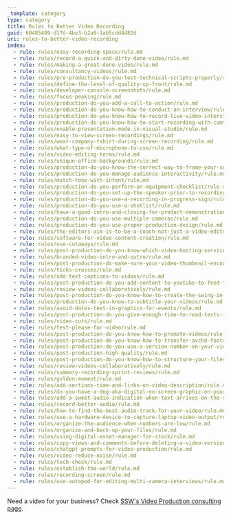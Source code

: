 ```yaml
---
_template: category
type: category
title: Rules to Better Video Recording
guid: 60485409-d17d-4be3-b2a0-1ab5cdd4d82d
uri: rules-to-better-video-recording
index:
  - rule: rules/easy-recording-space/rule.md
  - rule: rules/record-a-quick-and-dirty-done-video/rule.md
  - rule: rules/making-a-great-done-video/rule.md
  - rule: rules/consultancy-videos/rule.md
  - rule: rules/pre-production-do-you-test-technical-scripts-properly/rule.md
  - rule: rules/define-the-level-of-quality-up-front/rule.md
  - rule: rules/developer-console-screenshots/rule.md
  - rule: rules/focus-peaking/rule.md
  - rule: rules/production-do-you-add-a-call-to-action/rule.md
  - rule: rules/production-do-you-know-how-to-conduct-an-interview/rule.md
  - rule: rules/production-do-you-know-how-to-record-live-video-interviews-on-location/rule.md
  - rule: rules/production-do-you-know-how-to-start-recording-with-camtasia/rule.md
  - rule: rules/enable-presentation-mode-in-visual-studio/rule.md
  - rule: rules/easy-to-view-screen-recordings/rule.md
  - rule: rules/wear-company-tshirt-during-screen-recording/rule.md
  - rule: rules/what-type-of-microphone-to-use/rule.md
  - rule: rules/video-editing-terms/rule.md
  - rule: rules/unique-office-backgrounds/rule.md
  - rule: rules/production-do-you-know-the-correct-way-to-frame-your-subject/rule.md
  - rule: rules/production-do-you-manage-audience-interactivity/rule.md
  - rule: rules/match-tone-with-intent/rule.md
  - rule: rules/production-do-you-perform-an-equipment-checklist/rule.md
  - rule: rules/production-do-you-set-up-the-speaker-prior-to-recording/rule.md
  - rule: rules/production-do-you-use-a-recording-in-progress-sign/rule.md
  - rule: rules/production-do-you-use-a-shotlist/rule.md
  - rule: rules/have-a-good-intro-and-closing-for-product-demonstrations/rule.md
  - rule: rules/production-do-you-use-multiple-cameras/rule.md
  - rule: rules/production-do-you-use-proper-production-design/rule.md
  - rule: rules/the-editors-aim-is-to-be-a-coach-not-just-a-video-editor/rule.md
  - rule: rules/software-for-video-content-creation/rule.md
  - rule: rules/use-cutaways/rule.md
  - rule: rules/post-production-do-you-know-which-video-hosting-service-to-choose/rule.md
  - rule: rules/branded-video-intro-and-outro/rule.md
  - rule: rules/post-production-do-make-sure-your-video-thumbnail-encourages-people-to-watch-the-video/rule.md
  - rule: rules/ticks-crosses/rule.md
  - rule: rules/add-text-captions-to-videos/rule.md
  - rule: rules/post-production-do-you-add-content-to-youtube-to-feed-traffic-to-your-other-sites/rule.md
  - rule: rules/review-videos-collaboratively/rule.md
  - rule: rules/post-production-do-you-know-how-to-create-the-swing-in-text-effect/rule.md
  - rule: rules/production-do-you-know-to-subtitle-your-videos/rule.md
  - rule: rules/avoid-dates-text-in-graphics-for-events/rule.md
  - rule: rules/post-production-do-you-give-enough-time-to-read-texts-in-your-videos/rule.md
  - rule: rules/video-cuts/rule.md
  - rule: rules/test-please-for-video/rule.md
  - rule: rules/post-production-do-you-know-how-to-promote-videos/rule.md
  - rule: rules/post-production-do-you-know-how-to-transfer-avchd-footage-to-your-computer/rule.md
  - rule: rules/post-production-do-you-use-a-version-number-on-your-videos/rule.md
  - rule: rules/post-production-high-quality/rule.md
  - rule: rules/post-production-do-you-know-how-to-structure-your-files/rule.md
  - rule: rules/review-videos-collaboratively/rule.md
  - rule: rules/summary-recording-sprint-reviews/rule.md
  - rule: rules/golden-moment/rule.md
  - rule: rules/add-sections-time-and-links-on-video-description/rule.md
  - rule: rules/do-you-have-a-dog-aka-digital-on-screen-graphic-on-your-videos/rule.md
  - rule: rules/add-a-sweet-audio-indication-when-text-arrives-on-the-screen/rule.md
  - rule: rules/record-better-audio/rule.md
  - rule: rules/how-to-find-the-best-audio-track-for-your-video/rule.md
  - rule: rules/use-a-hardware-device-to-capture-laptop-video-output/rule.md
  - rule: rules/organize-the-audience-when-numbers-are-low/rule.md
  - rule: rules/organize-and-back-up-your-files/rule.md
  - rule: rules/using-digital-asset-manager-for-stock/rule.md
  - rule: rules/copy-views-and-comments-before-deleting-a-video-version/rule.md
  - rule: rules/chatgpt-prompts-for-video-production/rule.md
  - rule: rules/video-reduce-noise/rule.md
  - rule: rules/tech-check/rule.md
  - rule: rules/establish-the-world/rule.md
  - rule: rules/recording-screen/rule.md
  - rule: rules/use-autopod-for-editing-multi-camera-interviews/rule.md
---
```


Need a video for your business? Check [SSW's Video Production consulting page](https://ssw.com.au/consulting/video-production).
